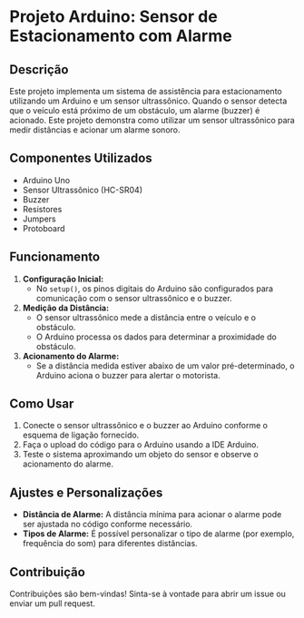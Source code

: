 # Projeto Arduino: Sensor de Estacionamento com Alarme

## Descrição
Este projeto implementa um sistema de assistência para estacionamento utilizando um Arduino e um sensor ultrassônico. Quando o sensor detecta que o veículo está próximo de um obstáculo, um alarme (buzzer) é acionado. Este projeto demonstra como utilizar um sensor ultrassônico para medir distâncias e acionar um alarme sonoro.

## Componentes Utilizados
- Arduino Uno
- Sensor Ultrassônico (HC-SR04)
- Buzzer
- Resistores
- Jumpers
- Protoboard

## Funcionamento
1. **Configuração Inicial:**
   - No `setup()`, os pinos digitais do Arduino são configurados para comunicação com o sensor ultrassônico e o buzzer.
2. **Medição da Distância:**
   - O sensor ultrassônico mede a distância entre o veículo e o obstáculo.
   - O Arduino processa os dados para determinar a proximidade do obstáculo.
3. **Acionamento do Alarme:**
   - Se a distância medida estiver abaixo de um valor pré-determinado, o Arduino aciona o buzzer para alertar o motorista.

## Como Usar
1. Conecte o sensor ultrassônico e o buzzer ao Arduino conforme o esquema de ligação fornecido.
2. Faça o upload do código para o Arduino usando a IDE Arduino.
3. Teste o sistema aproximando um objeto do sensor e observe o acionamento do alarme.

## Ajustes e Personalizações
- **Distância de Alarme:** A distância mínima para acionar o alarme pode ser ajustada no código conforme necessário.
- **Tipos de Alarme:** É possível personalizar o tipo de alarme (por exemplo, frequência do som) para diferentes distâncias.

## Contribuição
Contribuições são bem-vindas! Sinta-se à vontade para abrir um issue ou enviar um pull request.
